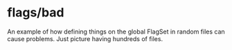 # flags/bad

An example of how defining things on the global FlagSet in random files can cause problems.
Just picture having hundreds of files.
